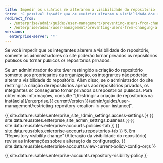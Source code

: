 ```yaml
---
title: Impedir os usuários de alterarem a visibilidade do repositório
intro: 'É possível impedir que os usuários alterem a visibilidade dos repositórios pertencentes à organização no seu appliance do {{ site.data.variables.product.prodname_ghe_server }}.'
redirect_from:
  - /enterprise/admin/guides/user-management/preventing-users-from-changing-a-repository-s-visibility
  - /enterprise/admin/user-management/preventing-users-from-changing-a-repositorys-visibility
versions:
  enterprise-server: '*'
---
```


Se você impedir que os integrantes alterem a visibilidade do repositório, somente os administradores do site poderão tornar privados os repositórios públicos ou tornar públicos os repositórios privados.

Se um administrador do site tiver restringido a criação do repositório somente aos proprietários da organização, os integrantes não poderão alterar a visibilidade do repositório. Além disso, se o administrador do site restringir a criação de repositórios apenas aos repositórios privados, os integrantes só conseguirão tornar privados os repositórios públicos. Para obter mais informações, consulte "[Restringir a criação de repositórios na instância](/enterprise/{{ currentVersion }}/admin/guides/user-management/restricting-repository-creation-in-your-instance)".

{{ site.data.reusables.enterprise_site_admin_settings.access-settings }}
{{ site.data.reusables.enterprise_site_admin_settings.business }}
{{ site.data.reusables.enterprise-accounts.policies-tab }}
{{ site.data.reusables.enterprise-accounts.repositories-tab }}
5. Em "Repository visibility change" (Alteração da visibilidade do repositório), revise as informações sobre a alteração da configuração. {{ site.data.reusables.enterprise-accounts.view-current-policy-config-orgs }}

{{ site.data.reusables.enterprise-accounts.repository-visibility-policy }}
